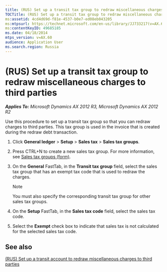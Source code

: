 ```yaml
---
title: (RUS) Set up a transit tax group to redraw miscellaneous charges to third parties
TOCTitle: (RUS) Set up a transit tax group to redraw miscellaneous charges to third parties
ms:assetid: 4cd4d69d-f81e-4537-b0e7-ed08eb043205
ms:mtpsurl: https://technet.microsoft.com/en-us/library/JJ733217(v=AX.60)
ms:contentKeyID: 49685185
ms.date: 04/18/2014
mtps_version: v=AX.60
audience: Application User
ms.search.region: Russia
---
```


# (RUS) Set up a transit tax group to redraw miscellaneous charges to third parties 


_**Applies To:** Microsoft Dynamics AX 2012 R3, Microsoft Dynamics AX 2012 R2_

Use this procedure to set up a transit tax group so that you can redraw charges to third parties. This tax group is used in the invoice that is created during the redraw debt transaction.

1.  Click **General ledger** \> **Setup** \> **Sales tax** \> **Sales tax groups**.

2.  Press CTRL+N to create a new sales tax group. For more information, see [Sales tax groups (form)](https://technet.microsoft.com/en-us/library/aa498345\(v=ax.60\)).

3.  On the **General** FastTab, in the **Transit tax group** field, select the sales tax group that has an exempt tax code that is used to redraw the charges.
    

    > [!NOTE]
    > <P>You must also specify the corresponding transit tax group for other sales tax groups.</P>



4.  On the **Setup** FastTab, in the **Sales tax code** field, select the sales tax code.

5.  Select the **Exempt** check box to indicate that sales tax is not calculated for the selected sales tax code.

## See also

[(RUS) Set up a transit account to redraw miscellaneous charges to third parties](rus-set-up-a-transit-account-to-redraw-miscellaneous-charges-to-third-parties.md)

  


